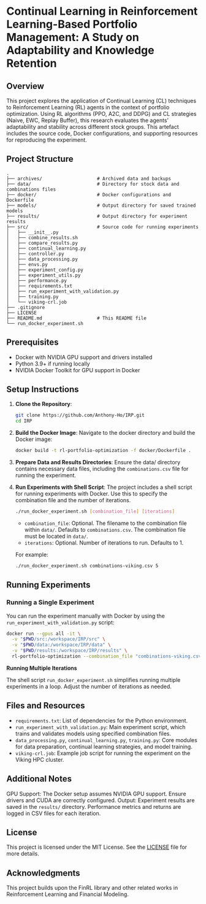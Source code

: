 # Continual Learning in Reinforcement Learning-Based Portfolio Management: A Study on Adaptability and Knowledge Retention

## Overview

This project explores the application of Continual Learning (CL) techniques to Reinforcement Learning (RL) agents in the context of portfolio optimization. Using RL algorithms (PPO, A2C, and DDPG) and CL strategies (Naive, EWC, Replay Buffer), this research evaluates the agents' adaptability and stability across different stock groups. This artefact includes the source code, Docker configurations, and supporting resources for reproducing the experiment.

## Project Structure
```plaintext
.
├── archives/                    # Archived data and backups
├── data/                        # Directory for stock data and combinations files
├── docker/                      # Docker configurations and Dockerfile
├── models/                      # Output directory for saved trained models
├── results/                     # Output directory for experiment results
├── src/                         # Source code for running experiments
│   ├── __init__.py
│   ├── combine_results.sh
│   ├── compare_results.py
│   ├── continual_learning.py
│   ├── controller.py
│   ├── data_processing.py
│   ├── envs.py
│   ├── experiment_config.py
│   ├── experiment_utils.py
│   ├── performance.py
│   ├── requirements.txt
│   ├── run_experiment_with_validation.py
│   ├── training.py
│   └── viking-crl.job
├── .gitignore
├── LICENSE
├── README.md                    # This README file
└── run_docker_experiment.sh
```

## Prerequisites

- Docker with NVIDIA GPU support and drivers installed
- Python 3.9+ if running locally
- NVIDIA Docker Toolkit for GPU support in Docker

## Setup Instructions

1. **Clone the Repository**:
   ```bash
   git clone https://github.com/Anthony-Ho/IRP.git
   cd IRP
   ```

2. **Build the Docker Image**: Navigate to the docker directory and build the Docker image:
    ```bash
    docker build -t rl-portfolio-optimization -f docker/Dockerfile .
    ```
3. **Prepare Data and Results Directories**: Ensure the data/ directory contains necessary data files, including the `combinations.csv` file for running the experiment.

4. **Run Experiments with Shell Script**: The project includes a shell script for running experiments with Docker. Use this to specify the combination file and the number of iterations.

    ```bash
    ./run_docker_experiment.sh [combination_file] [iterations]
    ```
    - `combination_file`: Optional. The filename to the combination file within `data/`. Defaults to `combinations.csv`.  The combination file must be located in `data/`.
    - `iterations`: Optional. Number of iterations to run. Defaults to 1.
    
    For example:
    ```bash
    ./run_docker_experiment.sh combinations-viking.csv 5
    ```
## Running Experiments
### Running a Single Experiment
You can run the experiment manually with Docker by using the `run_experiment_with_validation.py` script:

```bash
docker run --gpus all -it \
  -v "$PWD/src:/workspace/IRP/src" \
  -v "$PWD/data:/workspace/IRP/data" \
  -v "$PWD/results:/workspace/IRP/results" \
  rl-portfolio-optimization --combination_file "combinations-viking.csv"
```

**Running Multiple Iterations**

The shell script `run_docker_experiment.sh` simplifies running multiple experiments in a loop. Adjust the number of iterations as needed.

## Files and Resources
- `requirements.txt`: List of dependencies for the Python environment.
- `run_experiment_with_validation.py`: Main experiment script, which trains and validates models using specified combination files.
- `data_processing.py`, `continual_learning.py`, `training.py`: Core modules for data preparation, continual learning strategies, and model training.
- `viking-crl.job`: Example job script for running the experiment on the Viking HPC cluster.

## Additional Notes
GPU Support: The Docker setup assumes NVIDIA GPU support. Ensure drivers and CUDA are correctly configured.
Output: Experiment results are saved in the `results/` directory. Performance metrics and returns are logged in CSV files for each iteration.

## License
This project is licensed under the MIT License. See the [LICENSE](LICENSE) file for more details.

## Acknowledgments
This project builds upon the FinRL library and other related works in Reinforcement Learning and Financial Modeling.






